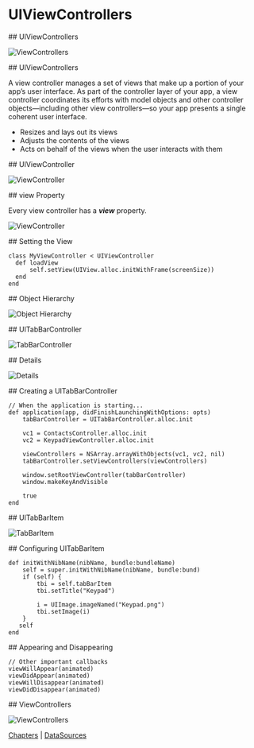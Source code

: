 # UIViewControllers

<slide>
## UIViewControllers

![](viewcontrollers.png "ViewControllers") 

</slide>

<slide>
## UIViewControllers

A view controller manages a set of views that make up a portion of your app’s user interface. As part of the controller layer of your app, a view controller coordinates its efforts with model objects and other controller objects—including other view controllers—so your app presents a single coherent user interface.

+ Resizes and lays out its views
+ Adjusts the contents of the views
+ Acts on behalf of the views when the user interacts with them     

</slide>
    
<slide>
## UIViewController

![](viewcontroller.png "ViewController") 

</slide>

<slide>
## view Property

Every view controller has a ***view*** property.

![](viewproperty.png "ViewController") 

</slide>

<slide>
## Setting the View

    class MyViewController < UIViewController 
      def loadView
          self.setView(UIView.alloc.initWithFrame(screenSize))
      end
    end

</slide>

<slide>
## Object Hierarchy

![](objecthierarchy.png "Object Hierarchy") 

</slide>

<slide>
## UITabBarController

![](tabbarcontroller.png "TabBarController") 

</slide>

<slide>
## Details

![](tabbardetails.png "Details") 

</slide>

<slide>
## Creating a UITabBarController

    // When the application is starting...
    def application(app, didFinishLaunchingWithOptions: opts) 
        tabBarController = UITabBarController.alloc.init
        
        vc1 = ContactsController.alloc.init
        vc2 = KeypadViewController.alloc.init
        
        viewControllers = NSArray.arrayWithObjects(vc1, vc2, nil)
        tabBarController.setViewControllers(viewControllers)
     
        window.setRootViewController(tabBarController)
        window.makeKeyAndVisible

        true
    end

</slide>

<slide>
## UITabBarItem

![](tabbaritem.png "TabBarItem") 

</slide>

<slide>
## Configuring UITabBarItem

    def initWithNibName(nibName, bundle:bundleName)
        self = super.initWithNibName(nibName, bundle:bund)
        if (self) {
            tbi = self.tabBarItem
            tbi.setTitle("Keypad")
            
            i = UIImage.imageNamed("Keypad.png")
            tbi.setImage(i)
        }
       self
    end

</slide>

<slide>
## Appearing and Disappearing

    // Other important callbacks
    viewWillAppear(animated)
    viewDidAppear(animated)
    viewWillDisappear(animated)
    viewDidDisappear(animated)  

</slide>

<slide>
## ViewControllers

![](viewcontrollers.png "ViewControllers") 

[Chapters](../reveal.html) | 
[DataSources](../12-DataSources/reveal.html)

</slide>

